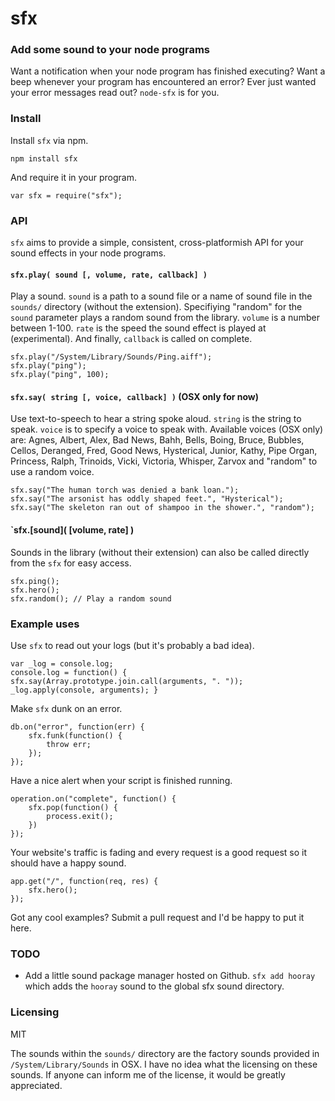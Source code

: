 # sfx
### Add some sound to your node programs
Want a notification when your node program has finished executing? Want a beep whenever your program has encountered an error? Ever just wanted your error messages read out? `node-sfx` is for you.

### Install
Install `sfx` via npm.

	npm install sfx

And require it in your program.

	var sfx = require("sfx");

### API
`sfx` aims to provide a simple, consistent, cross-platformish API for your sound effects in your node programs.

#### `sfx.play( sound [, volume, rate, callback] )`
Play a sound. `sound` is a path to a sound file or a name of sound file in the `sounds/` directory (without the extension). Specifiying "random" for the `sound` parameter plays a random sound from the library. `volume` is a number between 1-100. `rate` is the speed the sound effect is played at (experimental). And finally, `callback` is called on complete.

	sfx.play("/System/Library/Sounds/Ping.aiff");
	sfx.play("ping");
	sfx.play("ping", 100);

#### `sfx.say( string [, voice, callback] )` (OSX only for now)
Use text-to-speech to hear a string spoke aloud. `string` is the string to speak. `voice` is to specify a voice to speak with. Available voices (OSX only) are: Agnes, Albert, Alex, Bad News, Bahh, Bells, Boing, Bruce, Bubbles, Cellos, Deranged, Fred, Good News, Hysterical, Junior, Kathy, Pipe Organ, Princess, Ralph, Trinoids, Vicki, Victoria, Whisper, Zarvox and "random" to use a random voice.

	sfx.say("The human torch was denied a bank loan.");
	sfx.say("The arsonist has oddly shaped feet.", "Hysterical");
	sfx.say("The skeleton ran out of shampoo in the shower.", "random");

#### `sfx.[sound]( [volume, rate] )
Sounds in the library (without their extension) can also be called directly from the `sfx` for easy access.

	sfx.ping();
	sfx.hero();
	sfx.random(); // Play a random sound

### Example uses
Use `sfx` to read out your logs (but it's probably a bad idea).

	var _log = console.log; 
	console.log = function() { sfx.say(Array.prototype.join.call(arguments, ". ")); _log.apply(console, arguments); }

Make `sfx` dunk on an error.

	db.on("error", function(err) {
		sfx.funk(function() {
			throw err;	
		});
	});

Have a nice alert when your script is finished running.

	operation.on("complete", function() {
		sfx.pop(function() {
			process.exit();	
		})
	});

Your website's traffic is fading and every request is a good request so it should have a happy sound.

	app.get("/", function(req, res) {
		sfx.hero();
	});

Got any cool examples? Submit a pull request and I'd be happy to put it here.

### TODO
* Add a little sound package manager hosted on Github. `sfx add hooray` which adds the `hooray` sound to the global sfx sound directory.

### Licensing
MIT

The sounds within the `sounds/` directory are the factory sounds provided in `/System/Library/Sounds` in OSX. I have no idea what the licensing on these sounds. If anyone can inform me of the license, it would be greatly appreciated.